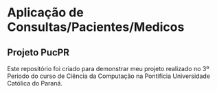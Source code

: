 # Aplicação de Consultas/Pacientes/Medicos
## Projeto PucPR


Este repositório foi criado para demonstrar meu projeto realizado no 3º Periodo do curso de Ciência da Computação na Pontificia Universidade Católica do Paraná.
